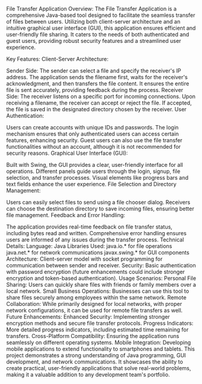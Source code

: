 File Transfer Application
Overview:
The File Transfer Application is a comprehensive Java-based tool designed to facilitate the seamless transfer of files between users. Utilizing both client-server architecture and an intuitive graphical user interface (GUI), this application ensures efficient and user-friendly file sharing. It caters to the needs of both authenticated and guest users, providing robust security features and a streamlined user experience.

Key Features:
Client-Server Architecture:

Sender Side:
The sender can select a file and specify the receiver's IP address.
The application sends the filename first, waits for the receiver's acknowledgment, and then transfers the file content.
It ensures the entire file is sent accurately, providing feedback during the process.
Receiver Side:
The receiver listens on a specific port for incoming connections.
Upon receiving a filename, the receiver can accept or reject the file.
If accepted, the file is saved in the designated directory chosen by the receiver.
User Authentication:

Users can create accounts with unique IDs and passwords.
The login mechanism ensures that only authenticated users can access certain features, enhancing security.
Guest users can also use the file transfer functionalities without an account, although it is not recommended for security reasons.
Graphical User Interface (GUI):

Built with Swing, the GUI provides a clear, user-friendly interface for all operations.
Different panels guide users through the login, signup, file selection, and transfer processes.
Visual elements like progress bars and text fields enhance the user experience.
File Selection and Directory Management:

Users can easily select files to send using a file chooser dialog.
Receivers can choose the destination directory to save incoming files, ensuring better file management.
Feedback and Error Handling:

The application provides real-time feedback on file transfer status, including bytes read and written.
Comprehensive error handling ensures users are informed of any issues during the transfer process.
Technical Details:
Language: Java
Libraries Used:
java.io.* for file operations
java.net.* for network communications
javax.swing.* for GUI components
Architecture: Client-server model with socket programming for communication between sender and receiver.
Security: Basic authentication with password encryption (future enhancements could include stronger encryption and token-based authentication).
Usage Scenarios:
Personal File Sharing: Users can quickly share files with friends or family members over a local network.
Small Business Operations: Businesses can use this tool to share files securely among employees within the same network.
Remote Collaboration: While primarily designed for local networks, with proper network configurations, it can be used for remote file transfers as well.
Future Enhancements:
Enhanced Security: Implementing stronger encryption methods and secure file transfer protocols.
Progress Indicators: More detailed progress indicators, including estimated time remaining for transfers.
Cross-Platform Compatibility: Ensuring the application runs seamlessly on different operating systems.
Mobile Integration: Developing mobile applications to extend functionality to smartphones and tablets.
This project demonstrates a strong understanding of Java programming, GUI development, and network communications. It showcases the ability to create practical, user-friendly applications that solve real-world problems, making it a valuable addition to any development team's portfolio.

